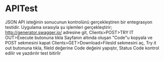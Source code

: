 # APITest


JSON API isteğinin sonucunun kontrolünü gerçekleştiren bir entegrasyon testidir.
Uygulama sırasıyla şu işlemleri gerçekleştirir;
 http://generator.swagger.io/ adresine git,
 Clients>POST>TRY IT OUT>Execute butonuna tıkla
 Sayfanın altında oluşan "Code"u kopyala ve POST sekmesini kapat
 Clients>GET>Download>FilesId sekmesini aç,
 Try it out butonuna tıkla,
 fileId değerine Code değeini yapıştır,
 Status Code kontrol edilir ve yazdırılır
 test bitirlir
